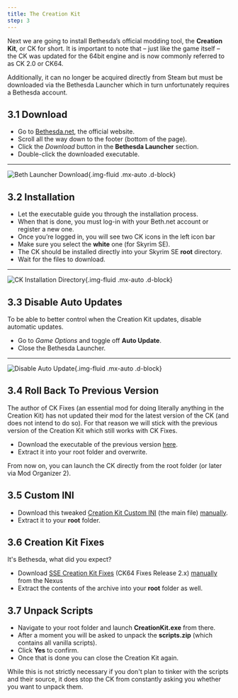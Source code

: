 ```yaml
---
title: The Creation Kit
step: 3
---
```

Next we are going to install Bethesda’s official modding tool, the **Creation Kit**, or CK for short. It is important to note that – just like the game itself – the CK was updated for the 64bit engine and is now commonly referred to as CK 2.0 or CK64.

Additionally, it can no longer be acquired directly from Steam but must be downloaded via the Bethesda Launcher which in turn unfortunately requires a Bethesda account.

## 3.1 Download

- Go to [Bethesda.net](https://bethesda.net/en/dashboard), the official website.
- Scroll all the way down to the footer (bottom of the page). 
- Click the *Download* button in the **Bethesda Launcher** section.
- Double-click the downloaded executable.

---

![Beth Launcher Download](/media/core/step_03/beth_launcher_download.png "Beth Launcher Download"){.img-fluid .mx-auto .d-block}

## 3.2 Installation

- Let the executable guide you through the installation process.
- When that is done, you must log-in with your Beth.net account or register a new one.
- Once you’re logged in, you will see two CK icons in the left icon bar
- Make sure you select the **white** one (for Skyrim SE).
- The CK should be installed directly into your Skyrim SE **root** directory.
- Wait for the files to download.

---

![CK Installation Directory](/media/core/step_03/ck_installation_directory.png "CK Installation Directory"){.img-fluid .mx-auto .d-block}

## 3.3 Disable Auto Updates

To be able to better control when the Creation Kit updates, disable automatic updates.

- Go to *Game Options* and toggle off **Auto Update**.
- Close the Bethesda Launcher.

---

![Disable Auto Update](/media/core/step_03/disable_auto_update.png "Disable Auto Update"){.img-fluid .mx-auto .d-block}

## 3.4 Roll Back To Previous Version

The author of CK Fixes (an essential mod for doing literally anything in the Creation Kit) has not updated their mod for the latest version of the CK (and does not intend to do so). For that reason we will stick with the previous version of the Creation Kit which still works with CK Fixes. 

- Download the executable of the previous version [here](https://mega.nz/#!mJ8i3IzL!GVxaRhXC7N85kHgMqCkirGPJBdy-mUGe-2WrLrNAuBc).
- Extract it into your root folder and overwrite.

<div class="alert alert-info" role="alert">
<p><i class="fas fa-info-circle"></i> From now on, you can launch the CK directly from the root folder (or later via Mod Organizer 2).</p></div>

## 3.5 Custom INI

- Download this tweaked [Creation Kit Custom INI](https://www.nexusmods.com/skyrimspecialedition/mods/19817) (the main file) <u>manually</u>.
- Extract it to your **root** folder.

## 3.6 Creation Kit Fixes

It's Bethesda, what did you expect?

- Download [SSE Creation Kit Fixes](https://www.nexusmods.com/skyrimspecialedition/mods/20061) (CK64 Fixes Release 2.x) <u>manually</u> from the Nexus
- Extract the contents of the archive into your **root** folder as well.

## 3.7 Unpack Scripts

- Navigate to your root folder and launch **CreationKit.exe** from there.
- After a moment you will be asked to unpack the **scripts.zip** (which contains all vanilla scripts).
- Click **Yes** to confirm.
- Once that is done you can close the Creation Kit again.

<div class="alert alert-info" role="alert">
<p><i class="fas fa-info-circle"></i> While this is not strictly necessary if you don't plan to tinker with the scripts and their source, it does stop the CK from constantly asking you whether you want to unpack them.</p></div>
